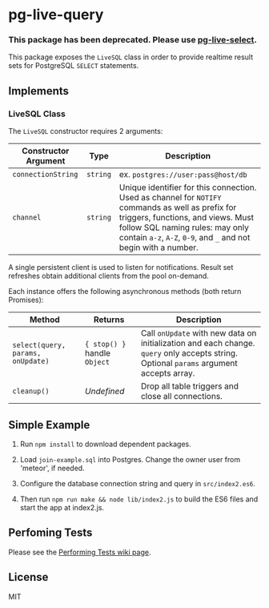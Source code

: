 # pg-live-query

### This package has been deprecated. Please use [pg-live-select](https://www.npmjs.com/package/pg-live-select).

This package exposes the `LiveSQL` class in order to provide realtime result sets for PostgreSQL `SELECT` statements.

## Implements

### LiveSQL Class

The `LiveSQL` constructor requires 2 arguments:

Constructor Argument | Type | Description
---------|------|---------------------------
`connectionString` | `string` | ex. `postgres://user:pass@host/db`
`channel` | `string` | Unique identifier for this connection. Used as channel for `NOTIFY` commands as well as prefix for triggers, functions, and views. Must follow SQL naming rules: may only contain `a-z`, `A-Z`, `0-9`, and `_` and not begin with a number.

A single persistent client is used to listen for notifications. Result set refreshes obtain additional clients from the pool on-demand.

Each instance offers the following asynchronous methods (both return Promises):

Method | Returns | Description
-------|---------|-----------------
`select(query, params, onUpdate)` | `{ stop() }` handle `Object` | Call `onUpdate` with new data on initialization and each change. `query` only accepts string. Optional `params` argument accepts array.
`cleanup()` | *Undefined* | Drop all table triggers and close all connections.

## Simple Example

1. Run `npm install` to download dependent packages.

2. Load `join-example.sql` into Postgres. Change the owner user from 'meteor', if needed.

3. Configure the database connection string and query in `src/index2.es6`.

4. Then run `npm run make && node lib/index2.js` to build the ES6 files and start the app at index2.js.

## Perfoming Tests

Please see the [Performing Tests wiki page](https://github.com/FocusSchoolSoftware/pg-live-query/wiki/Performing-Tests).

## License

MIT
